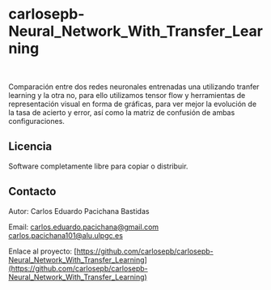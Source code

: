 # carlosepb-Neural_Network_With_Transfer_Learning
<br />
<p>
Comparación entre dos redes neuronales entrenadas una utilizando tranfer learning y la otra no, para ello utilizamos tensor
flow y herramientas de representación visual en forma de gráficas, para ver mejor la evolución de la tasa de acierto y error,
así como la matriz de confusión de ambas configuraciones.
</p>

<!-- LICENSE -->
## Licencia

Software completamente libre para copiar o distribuir.

<!-- CONTACT -->
## Contacto

Autor: Carlos Eduardo Pacichana Bastidas

Email: carlos.eduardo.pacichana@gmail.com  carlos.pacichana101@alu.ulpgc.es

Enlace al proyecto: [https://github.com/carlosepb/carlosepb-Neural_Network_With_Transfer_Learning](https://github.com/carlosepb/carlosepb-Neural_Network_With_Transfer_Learning)
